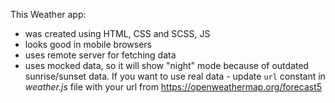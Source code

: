 This Weather app:
* was created using HTML, CSS and SCSS, JS
* looks good in mobile browsers
* uses remote server for fetching data
* uses mocked data, so it will show "night" mode because of outdated sunrise/sunset data. If you want to use real data - update `url` constant in *weather.js* file with your url from https://openweathermap.org/forecast5

